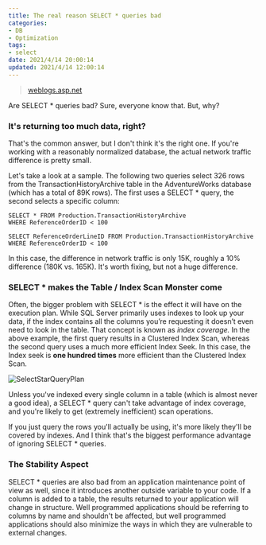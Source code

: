 ```yaml
---
title: The real reason SELECT * queries bad
categories:
- DB
- Optimization
tags:
- select
date: 2021/4/14 20:00:14
updated: 2021/4/14 12:00:14
---
```




> [weblogs.asp.net](https://weblogs.asp.net/jongalloway/the-real-reason-select-queries-are-bad-index-coverage)

Are SELECT * queries bad? Sure, everyone know that. But, why?

### It's returning too much data, right?

That's the common answer, but I don't think it's the right one. If you're working with a reasonably normalized database, the actual network traffic difference is pretty small.

Let's take a look at a sample. The following two queries select 326 rows from the TransactionHistoryArchive table in the AdventureWorks database (which has a total of 89K rows). The first uses a SELECT * query, the second selects a specific column:

```
SELECT * FROM Production.TransactionHistoryArchive 
WHERE ReferenceOrderID < 100

SELECT ReferenceOrderLineID FROM Production.TransactionHistoryArchive 
WHERE ReferenceOrderID < 100
```

In this case, the difference in network traffic is only 15K, roughly a 10% difference (180K vs. 165K). It's worth fixing, but not a huge difference.

### SELECT * makes the Table / Index Scan Monster come

Often, the bigger problem with SELECT * is the effect it will have on the execution plan. While SQL Server primarily uses indexes to look up your data, if the index contains all the columns you’re requesting it doesn’t even need to look in the table. That concept is known as _index coverage._ In the above example, the first query results in a Clustered Index Scan, whereas the second query uses a much more efficient Index Seek. In this case, the Index seek is **one hundred times** more efficient than the Clustered Index Scan.

![SelectStarQueryPlan](https://gitee.com/gaoyi-ai/image-bed/raw/master/images/SelectStarQueryPlan.jpg)

Unless you've indexed every single column in a table (which is almost never a good idea), a SELECT * query can't take advantage of index coverage, and you're likely to get (extremely inefficient) scan operations.

If you just query the rows you'll actually be using, it's more likely they'll be covered by indexes. And I think that's the biggest performance advantage of ignoring SELECT * queries.

### The Stability Aspect

SELECT * queries are also bad from an application maintenance point of view as well, since it introduces another outside variable to your code. If a column is added to a table, the results returned to your application will change in structure. Well programmed applications should be referring to columns by name and shouldn't be affected, but well programmed applications should also minimize the ways in which they are vulnerable to external changes.
